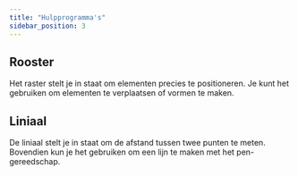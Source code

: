 ```yaml
---
title: "Hulpprogramma's"
sidebar_position: 3
---
```


## Rooster

Het raster stelt je in staat om elementen precies te positioneren. Je kunt het gebruiken om elementen te verplaatsen of vormen te maken.

## Liniaal

De liniaal stelt je in staat om de afstand tussen twee punten te meten. Bovendien kun je het gebruiken om een lijn te maken met het pen-gereedschap.
